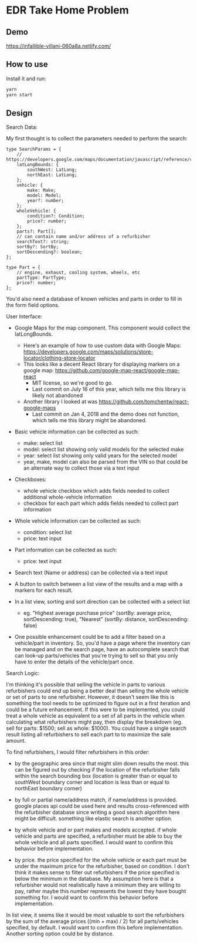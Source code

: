 # EDR Take Home Problem

## Demo

https://infallible-villani-060a8a.netlify.com/

## How to use

Install it and run:

```sh
yarn
yarn start
```

## Design

Search Data:

My first thought is to collect the parameters needed to perform the search:

```
type SearchParams = {
    // https://developers.google.com/maps/documentation/javascript/reference/coordinates#LatLngBounds
    latLongBounds: {
        southWest: LatLong;
        northEast: LatLong;
    };
    vehicle: {
        make: Make;
        model: Model;
        year?: number;
    };
    wholeVehicle: {
        condition?: Condition;
        price?: number;
    };
    parts?: Part[];
    // can contain name and/or address of a refurbisher
    searchText?: string;
    sortBy?: SortBy;
    sortDescending?: boolean;
};

type Part = {
    // engine, exhaust, cooling system, wheels, etc
    partType: PartType;
    price?: number;
};
```

You'd also need a database of known vehicles and parts in order to fill in the form field options.

User Interface:

- Google Maps for the map component. This component would collect the latLongBounds.
    - Here's an example of how to use custom data with Google Maps: https://developers.google.com/maps/solutions/store-locator/clothing-store-locator
    - This looks like a decent React library for displaying markers on a google map: https://github.com/google-map-react/google-map-react
        - MIT license, so we're good to go.
        - Last commit on July 16 of this year, which tells me this library is likely not abandoned
    - Another library I looked at was https://github.com/tomchentw/react-google-maps
        - Last commit on Jan 4, 2018 and the demo does not function, which tells me this library might be abandoned.

- Basic vehicle information can be collected as such:
    - make: select list
    - model: select list showing only valid models for the selected make
    - year: select list showing only valid years for the selected model
    - year, make, model can also be parsed from the VIN so that could be an alternate way to collect those via a text input

- Checkboxes:
    - whole vehicle checkbox which adds fields needed to collect additional whole-vehicle information
    - checkbox for each part which adds fields needed to collect part information

- Whole vehicle information can be collected as such:
    - condition: select list
    - price: text input

- Part information can be collected as such:
    - price: text input
    
- Search text (Name or address) can be collected via a text input

- A button to switch between a list view of the results and a map with a markers for each result.

- In a list view, sorting and sort direction can be collected with a select list
    - eg. "Highest average purchase price" (sortBy: average price, sortDescending: true), "Nearest" (sortBy: distance, sortDescending: false)

- One possible enhancement could be to add a filter based on a vehicle/part in inventory. So, you'd have a page where the inventory can be managed and on the search page, have an autocomplete search that can look-up parts/vehicles that you're trying to sell so that you only have to enter the details of the vehicle/part once.

Search Logic:

I'm thinking it's possible that selling the vehicle in parts to various refurbishers could end up being a better deal than selling the whole vehicle or set of parts to one refurbisher. However, it doesn't seem like this is something the tool needs to be optimized to figure out in a first iteration and could be a future enhancement. If this were to be implemented, you could treat a whole vehicle as equivalent to a set of all parts in the vehicle when calculating what refurbishers might pay, then display the breakdown (eg. sell for parts: $1500; sell as whole: $1000). You could have a single search result listing all refurbishers to sell each part to to maximize the sale amount.

To find refurbishers, I would filter refurbishers in this order:
    
- by the geographic area since that might slim down results the most. this can be figured out by checking if the location of the refurbisher falls within the search bounding box (location is greater than or equal to southWest boundary corner and location is less than or equal to northEast boundary corner)

- by full or partial name/address match, if name/address is provided. google places api could be used here and results cross-referenced with the refurbisher database since writing a good search algorithm here might be difficult. something like elastic search is another option.

- by whole vehicle and or part makes and models accepted. if whole vehicle and parts are specified, a refurbisher must be able to buy the whole vehicle and all parts specified. I would want to confirm this behavior before implementation.

- by price. the price specified for the whole vehicle or each part must be under the maximum price for the refurbisher, based on condition. I don't think it makes sense to filter out refurbishers if the price specified is below the minimum in the database. My assumption here is that a refurbisher would not realistically have a minimum they are willing to pay, rather maybe this number represents the lowest they have bought something for. I would want to confirm this behavior before implementation.

In list view, it seems like it would be most valuable to sort the refurbishers by the sum of the average prices ((min + max) / 2) for all parts/vehicles specified, by default. I would want to confirm this before implementation. Another sorting option could be by distance.






